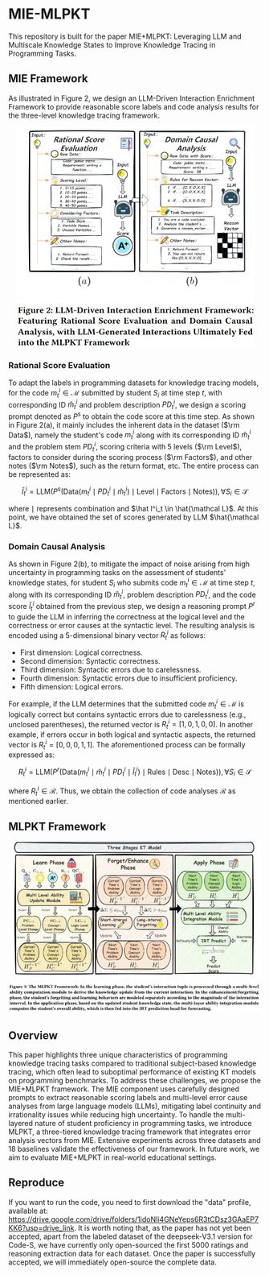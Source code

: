 # MIE-MLPKT
This repository is built for the paper MIE+MLPKT: Leveraging LLM and Multiscale Knowledge States to Improve Knowledge Tracing in Programming Tasks.

## MIE Framework
As illustrated in Figure 2, we design an LLM-Driven Interaction Enrichment Framework to provide reasonable score labels and code analysis results for the three-level knowledge tracing framework. 

<div align="center">
  <img src="MIE.png" alt="MIE">
</div>

### Rational Score Evaluation
To adapt the labels in programming datasets for knowledge tracing models, for the code $m_t^i \in \mathcal{M}$ submitted by student $S_i$ at time step $t$, with corresponding ID $\hat{m}_t^i$ and problem description $PD_t^i$, we design a scoring prompt denoted as $P^{\text{s}}$ to obtain the code score at this time step. As shown in Figure 2(a), it mainly includes the inherent data in the dataset ($\rm Data$), namely the student's code $m_t^i$ along with its corresponding ID $\hat{m}_t^i$ and the problem stem $PD_t^i$, scoring criteria with 5 levels ($\rm Level$), factors to consider during the scoring process ($\rm Factors$), and other notes ($\rm Notes$), such as the return format, etc. The entire process can be represented as:

$$ \hat l^i_t = \text{LLM}(P^{\text{s}}(\text{Data}(m^i_t \mid PD^i_t \mid \hat{m}^i_t) \mid \text{Level} \mid \text{Factors} \mid \text{Notes})), \forall S_i \in \mathcal S $$

where $\mid$ represents combination and $\hat l^i_t \in \hat{\mathcal L}$. At this point, we have obtained the set of scores generated by LLM $\hat{\mathcal L}$.

### Domain Causal Analysis
As shown in Figure 2(b), to mitigate the impact of noise arising from high uncertainty in programming tasks on the assessment of students' knowledge states, for student $S_i$ who submits code $m_t^i \in \mathcal{M}$ at time step $t$, along with its corresponding ID $\hat{m}_t^i$, problem description $PD_t^i$, and the code score $\hat{l}_t^i$ obtained from the previous step, we design a reasoning prompt $P^r$ to guide the LLM in inferring the correctness at the logical level and the correctness or error causes at the syntactic level. The resulting analysis is encoded using a 5-dimensional binary vector $R_t^i$ as follows:

- First dimension: Logical correctness.
- Second dimension: Syntactic correctness.
- Third dimension: Syntactic errors due to carelessness.
- Fourth dimension: Syntactic errors due to insufficient proficiency.
- Fifth dimension: Logical errors.

For example, if the LLM determines that the submitted code $m_t^i \in \mathcal{M}$ is logically correct but contains syntactic errors due to carelessness (e.g., unclosed parentheses), the returned vector is $R_t^i = [1, 0, 1, 0, 0]$. In another example, if errors occur in both logical and syntactic aspects, the returned vector is $R_t^i = [0, 0, 0, 1, 1]$. The aforementioned process can be formally expressed as:

$$ R^i_t = \text{LLM}(P^r(\text{Data}(m_t^i \mid \hat{m}_t^i \mid PD_t^i \mid \hat{l}_t^i) \mid \text{Rules} \mid \text{Desc} \mid \text{Notes})), \forall S_i \in \mathcal S $$

where $R^i_t \in \mathcal R$. Thus, we obtain the collection of code analyses $\mathcal R$ as mentioned earlier.

## MLPKT Framework
<div align="center">
  <img src="MLPKT.png" alt="MLPKT">
</div>

## Overview
This paper highlights three unique characteristics of programming knowledge tracing tasks compared to traditional subject-based knowledge tracing, which often lead to suboptimal performance of existing KT models on programming benchmarks. To address these challenges, we propose the MIE+MLPKT framework. The MIE component uses carefully designed prompts to extract reasonable scoring labels and multi-level error cause analyses from large language models (LLMs), mitigating label continuity and irrationality issues while reducing high uncertainty. To handle the multi-layered nature of student proficiency in programming tasks, we introduce MLPKT, a three-tiered knowledge tracing framework that integrates error analysis vectors from MIE. Extensive experiments across three datasets and 18 baselines validate the effectiveness of our framework. In future work, we aim to evaluate MIE+MLPKT in real-world educational settings.
## Reproduce
If you want to run the code, you need to first download the "data" profile, available at: https://drive.google.com/drive/folders/1jdoNIi4GNeYeps6R3tCDsz3GAaEP7KK6?usp=drive_link. It is worth noting that, as the paper has not yet been accepted, apart from the labeled dataset of the deepseek-V3.1 version for Code-S, we have currently only open-sourced the first 5000 ratings and reasoning extraction data for each dataset. Once the paper is successfully accepted, we will immediately open-source the complete data.
